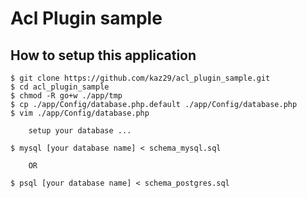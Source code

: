 Acl Plugin sample
=======

## How to setup this application

    $ git clone https://github.com/kaz29/acl_plugin_sample.git
    $ cd acl_plugin_sample
    $ chmod -R go+w ./app/tmp
    $ cp ./app/Config/database.php.default ./app/Config/database.php
    $ vim ./app/Config/database.php

        setup your database ...

    $ mysql [your database name] < schema_mysql.sql

        OR

    $ psql [your database name] < schema_postgres.sql
